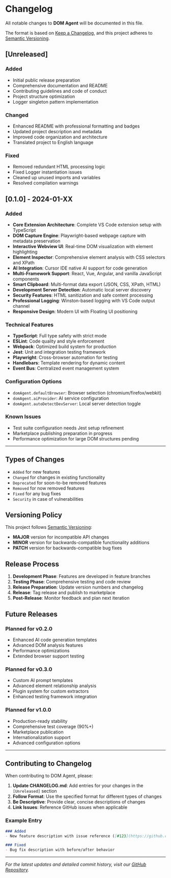 # Changelog

All notable changes to **DOM Agent** will be documented in this file.

The format is based on [Keep a Changelog](https://keepachangelog.com/en/1.0.0/),
and this project adheres to [Semantic Versioning](https://semver.org/spec/v2.0.0.html).

## [Unreleased]

### Added
- Initial public release preparation
- Comprehensive documentation and README
- Contributing guidelines and code of conduct
- Project structure optimization
- Logger singleton pattern implementation

### Changed
- Enhanced README with professional formatting and badges
- Updated project description and metadata
- Improved code organization and architecture
- Translated project to English language

### Fixed
- Removed redundant HTML processing logic
- Fixed Logger instantiation issues
- Cleaned up unused imports and variables
- Resolved compilation warnings

## [0.1.0] - 2024-01-XX

### Added
- **Core Extension Architecture**: Complete VS Code extension setup with TypeScript
- **DOM Capture Engine**: Playwright-based webpage capture with metadata preservation
- **Interactive Webview UI**: Real-time DOM visualization with element highlighting
- **Element Inspector**: Comprehensive element analysis with CSS selectors and XPath
- **AI Integration**: Cursor IDE native AI support for code generation
- **Multi-Framework Support**: React, Vue, Angular, and vanilla JavaScript components
- **Smart Clipboard**: Multi-format data export (JSON, CSS, XPath, HTML)
- **Development Server Detection**: Automatic local server discovery
- **Security Features**: HTML sanitization and safe content processing
- **Professional Logging**: Winston-based logging with VS Code output channel
- **Responsive Design**: Modern UI with Floating UI positioning

### Technical Features
- **TypeScript**: Full type safety with strict mode
- **ESLint**: Code quality and style enforcement
- **Webpack**: Optimized build system for production
- **Jest**: Unit and integration testing framework
- **Playwright**: Cross-browser automation for testing
- **Handlebars**: Template rendering for dynamic content
- **Event Bus**: Centralized event management system

### Configuration Options
- `domAgent.defaultBrowser`: Browser selection (chromium/firefox/webkit)
- `domAgent.aiProvider`: AI service configuration
- `domAgent.autoDetectDevServer`: Local server detection toggle

### Known Issues
- Test suite configuration needs Jest setup refinement
- Marketplace publishing preparation in progress
- Performance optimization for large DOM structures pending

---

## Types of Changes

- `Added` for new features
- `Changed` for changes in existing functionality
- `Deprecated` for soon-to-be removed features
- `Removed` for now removed features
- `Fixed` for any bug fixes
- `Security` in case of vulnerabilities

## Versioning Policy

This project follows [Semantic Versioning](https://semver.org/):

- **MAJOR** version for incompatible API changes
- **MINOR** version for backwards-compatible functionality additions
- **PATCH** version for backwards-compatible bug fixes

## Release Process

1. **Development Phase**: Features are developed in feature branches
2. **Testing Phase**: Comprehensive testing and code review
3. **Release Preparation**: Update version numbers and changelog
4. **Release**: Tag release and publish to marketplace
5. **Post-Release**: Monitor feedback and plan next iteration

## Future Releases

### Planned for v0.2.0
- Enhanced AI code generation templates
- Advanced DOM analysis features
- Performance optimizations
- Extended browser support testing

### Planned for v0.3.0
- Custom AI prompt templates
- Advanced element relationship analysis
- Plugin system for custom extractors
- Enhanced testing framework integration

### Planned for v1.0.0
- Production-ready stability
- Comprehensive test coverage (90%+)
- Marketplace publication
- Internationalization support
- Advanced configuration options

---

## Contributing to Changelog

When contributing to DOM Agent, please:

1. **Update CHANGELOG.md**: Add entries for your changes in the `[Unreleased]` section
2. **Follow Format**: Use the specified format for different types of changes
3. **Be Descriptive**: Provide clear, concise descriptions of changes
4. **Link Issues**: Reference GitHub issues when applicable

### Example Entry

```markdown
### Added
- New feature description with issue reference ([#123](https://github.com/your-username/dom-agent/issues/123))

### Fixed
- Bug fix description with before/after behavior
```

---

*For the latest updates and detailed commit history, visit our [GitHub Repository](https://github.com/your-username/dom-agent/commits/main).*
